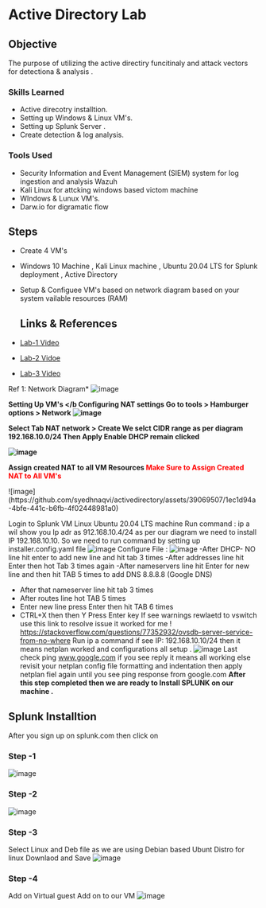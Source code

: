 # Active Directory Lab

## Objective
The purpose of utilizing the active directiry funcitinaly and attack vectors for detectiona & analysis .

### Skills Learned

- Active direcotry installtion.
- Setting up Windows & Linux VM's.
- Setting up Splunk Server .
- Create detection & log analysis.


### Tools Used

- Security Information and Event Management (SIEM) system for log ingestion and analysis Wazuh
- Kali Linux for attcking windows based victom machine 
- WIndows & Lunux VM's.
- Darw.io for digramatic flow 

## Steps
- Create 4 VM's
- Windows 10 Machine , Kali Linux machine , Ubuntu 20.04 LTS for Splunk deployment , Active Directory
- Setup & Configuee VM's based on network diagram based on your system vailable resources (RAM)

  ## Links & References
- <a href="https://youtu.be/mWqYyl89QaY">Lab-1 Video</a>
- <a href="https://youtu.be/2cEj3bS5C0Q">Lab-2 Vidoe</a>
- <a href="https://youtu.be/uXRxoPKX65Q">Lab-3 Video</a>


Ref 1: Network Diagram*
![image](https://github.com/syedhnaqvi/activedirectory/assets/39069507/c5a76b8b-fff4-434a-9b2b-ae921e35ec37)

<b> Setting Up VM's </b
Configuring NAT settings Go to tools > Hamburger options > Network 
![image](https://github.com/syedhnaqvi/activedirectory/assets/39069507/b10c7ef6-7b71-4a52-97de-24b19789ae84)

<b> Select Tab NAT network > Create </b> We selct CIDR range as per diagram 192.168.10.0/24 <b> Then Apply Enable DHCP remain clicked </b>

![image](https://github.com/syedhnaqvi/activedirectory/assets/39069507/5b9a274b-045e-4a9e-bdf1-eb9946d3a327)

<p><b> Assign created NAT to all VM Resources </b> <span style="color:red;">Make Sure to Assign Created NAT to All VM's</span></b></p>
![image](https://github.com/syedhnaqvi/activedirectory/assets/39069507/1ec1d94a-4bfe-441c-b6fb-4f02448981a0)

Login to Splunk VM Linux Ubuntu 20.04 LTS machine Run command : ip a wil show you Ip adr as 912.168.10.4/24 as per our diagram we need to install IP 192.168.10.10.
So we need to run command by setting up installer.config.yaml file
![image](https://github.com/syedhnaqvi/activedirectory/assets/39069507/6a34d28b-4675-409a-bdfe-cef0f4915da1)
Configure File :
![image](https://github.com/syedhnaqvi/activedirectory/assets/39069507/a2235cfa-76f5-48aa-83d0-5e64f41b558c)
-After DHCP- NO line hit enter to add new line and hit tab 3 times 
-After addresses line hit Enter then hot Tab 3 times again
-After nameservers line hit Enter for new line and then hit TAB 5 times to add DNS 8.8.8.8 (Google DNS)
- After that nameserver line hit tab 3 times
- After routes line hot TAB 5 times
- Enter new line press Enter then hit TAB 6 times
- CTRL+X then then Y Press Enter key
If see warnings rewlaetd to vswitch use this link to resolve issue it worked for me ! https://stackoverflow.com/questions/77352932/ovsdb-server-service-from-no-where
Run ip a command if see IP: 192.168.10.10/24 then it means netplan worked and configurations all setup .
![image](https://github.com/syedhnaqvi/activedirectory/assets/39069507/71f34f0a-2e0d-4e3c-a777-3bdb2eedd311)
Last check ping www.google.com if you see reply it means all working else revisit your netplan config file formatting and indentation then apply netplan fiel again until you see ping response from google.com
<b>After this step completed then we are ready to Install SPLUNK on our machine .</b>
## Splunk Installtion 
After you sign up on splunk.com then click on 
### Step -1 
![image](https://github.com/syedhnaqvi/activedirectory/assets/39069507/92c8f20d-f025-40df-b2ab-89e9499e8f60)
### Step -2
![image](https://github.com/syedhnaqvi/activedirectory/assets/39069507/d49bb14b-89e6-4992-8ed3-7b0b5ef00dde)
### Step -3
Select Linux and Deb file as we are using Debian based Ubunt Distro for linux Downlaod and Save
![image](https://github.com/syedhnaqvi/activedirectory/assets/39069507/bca032fe-5c80-489e-a0e4-0d7869868688)

### Step -4
Add on Virtual guest Add on to our VM
![image](https://github.com/syedhnaqvi/activedirectory/assets/39069507/57ac0bc5-437d-49dd-ad28-f7cc42a660a0)


